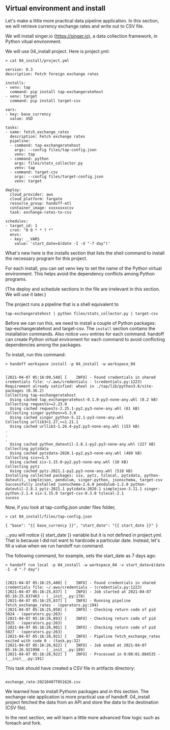 ## Virtual environment and install

Let's make a little more practical data pipeline application. In this section,
we will retrieve currency exchange rates and write out to CSV file.

We will install singer.io (https://singer.io), a data collection framework,
in Python vitual environment.



We will use 04_install project. Here is project.yml:

```shell
> cat 04_install/project.yml
```

```shell
version: 0.3
description: Fetch foreign exchange rates

installs:
- venv: tap
  command: pip install tap-exchangeratehost
- venv: target
  command: pip install target-csv

vars:
- key: base_currency
  value: USD

tasks:
- name: fetch_exchange_rates
  description: Fetch exchange rates
  pipeline:
  - command: tap-exchangeratehost
    args: --config files/tap-config.json
    venv: tap
  - command: python
    args: files/stats_collector.py
    venv: tap
  - command: target-csv
    args: --config files/target-config.json
    venv: target

deploy:
  cloud_provider: aws
  cloud_platform: fargate
  resource_group: handoff-etl
  container_image: xxxxxxxxcsv
  task: exchange-rates-to-csv

schedules:
- target_id: 1
  cron: "0 0 * * ? *"
  envs:
  - key: __VARS
    value: 'start_date=$(date -I -d "-7 day")'

```


What's new here is the installs section that lists the shell command to
install the necessary program for this project.

For each install, you can set venv key to set the name of the Python virtual
environment. This helps avoid the dependency conflicts among Python programs.

(The deploy and schedule sections in the file are irrelevant in this section.
We will use it later.)



The project runs a pipeline that is a shell equivalent to

    tap-exchangeratehost | python files/stats_collector.py | target-csv



Before we can run this, we need to install a couple of Python packages:
tap-exchangeratehost and target-csv. The `install` section contains the 
installation commands. Also notice `venv` entries for each command. handoff
can create Python virtual enviroment for each command to avoid conflicting
dependencies among the packages.

To install, run this command:

```shell
> handoff workspace install -p 04_install -w workspace_04
```
```shell

[2021-04-07 05:16:09,548] [    INFO] - Found credentials in shared credentials file: ~/.aws/credentials - (credentials.py:1223)
Requirement already satisfied: wheel in ./tap/lib/python3.6/site-packages (0.36.2)
Collecting tap-exchangeratehost
  Using cached tap_exchangeratehost-0.1.0-py3-none-any.whl (8.2 kB)
Collecting requests>=2.23.0
  Using cached requests-2.25.1-py2.py3-none-any.whl (61 kB)
Collecting singer-python>=5.3.0
  Using cached singer_python-5.12.1-py3-none-any.whl
Collecting urllib3<1.27,>=1.21.1
  Using cached urllib3-1.26.4-py2.py3-none-any.whl (153 kB)
.
.
.
  Using cached python_dateutil-2.8.1-py2.py3-none-any.whl (227 kB)
Collecting pytzdata
  Using cached pytzdata-2020.1-py2.py3-none-any.whl (489 kB)
Collecting six>=1.5
  Using cached six-1.15.0-py2.py3-none-any.whl (10 kB)
Collecting pytz
  Using cached pytz-2021.1-py2.py3-none-any.whl (510 kB)
Installing collected packages: six, pytz, tzlocal, pytzdata, python-dateutil, simplejson, pendulum, singer-python, jsonschema, target-csv
Successfully installed jsonschema-2.6.0 pendulum-1.2.0 python-dateutil-2.8.1 pytz-2021.1 pytzdata-2020.1 simplejson-3.11.1 singer-python-2.1.4 six-1.15.0 target-csv-0.3.0 tzlocal-2.1
sucess
```

Now, if you look at tap-config.json under files folder,

```shell
> cat 04_install/files/tap-config.json
```

```shell
{ "base": "{{ base_currency }}", "start_date": "{{ start_date }}" }

```

...you will notice {{ start_date }} variable but it is not defined in
project.yml. That is because I did not want to hardcode a particular date.
Instead, let's fill a value when we run handoff run command.

The following command, for example, sets the start_date as 7 days ago:

```shell
> handoff run local -p 04_install -w workspace_04 -v start_date=$(date -I -d "-7 day")
```
```shell

[2021-04-07 05:16:25,480] [    INFO] - Found credentials in shared credentials file: ~/.aws/credentials - (credentials.py:1223)
[2021-04-07 05:16:25,837] [    INFO] - Job started at 2021-04-07 05:16:25.837463 - (__init__.py:178)
[2021-04-07 05:16:25,837] [    INFO] - Running pipeline fetch_exchange_rates - (operators.py:194)
[2021-04-07 05:16:25,858] [    INFO] - Checking return code of pid 5024 - (operators.py:263)
[2021-04-07 05:16:26,893] [    INFO] - Checking return code of pid 5025 - (operators.py:263)
[2021-04-07 05:16:26,901] [    INFO] - Checking return code of pid 5027 - (operators.py:263)
[2021-04-07 05:16:26,921] [    INFO] - Pipeline fetch_exchange_rates exited with code 0 - (task.py:32)
[2021-04-07 05:16:26,922] [    INFO] - Job ended at 2021-04-07 05:16:26.921998 - (__init__.py:189)
[2021-04-07 05:16:26,922] [    INFO] - Processed in 0:00:01.084535 - (__init__.py:191)
```



This task should have created a CSV file in artifacts directory:

```shell

exchange_rate-20210407T051626.csv
```


We learned how to install Pythonn packages and in this section.
The exchange rate application is more practical use of handoff.
04_install project fetched the data from an API and store the data to the
destination (CSV file).

In the next section, we will learn a little more advanced flow logic
such as foreach and fork.

